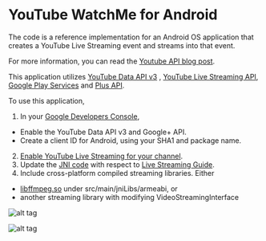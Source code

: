 YouTube WatchMe for Android
===========

The code is a reference implementation for an Android OS application that creates a YouTube Live Streaming event and streams into that event.

For more information, you can read the [Youtube API blog post](http://apiblog.youtube.com/2013/08/heres-my-playlist-so-submit-video-maybe.html).

This application utilizes [YouTube Data API v3](https://developers.google.com/youtube/v3/) , [YouTube Live Streaming API](https://developers.google.com/youtube/v3/live/), [Google Play Services](https://developer.android.com/google/play-services/index.html) and [Plus API](https://developers.google.com/+/mobile/android/Google).

To use this application,

1) In your [Google Developers Console](https://console.developers.google.com),
- Enable the YouTube Data API v3 and Google+ API.
- Create a client ID for Android, using your SHA1 and package name.
2) [Enable YouTube Live Streaming for your channel](https://support.google.com/youtube/answer/2474026?hl=en).
3) Update the [JNI code](https://github.com/youtube/yt-watchme/blob/master/app/src/main/jni/ffmpeg-jni.c) with respect to [Live Streaming Guide](https://support.google.com/youtube/answer/2853702?hl=en).
4) Include cross-platform compiled streaming libraries.
Either
- [libffmpeg.so](https://trac.ffmpeg.org/wiki/CompilationGuide/Android) under src/main/jniLibs/armeabi,
or
- another streaming library with modifying VideoStreamingInterface

![alt tag](http://i59.tinypic.com/e8spqu.png)

![alt tag](http://i61.tinypic.com/16behq1.png)
